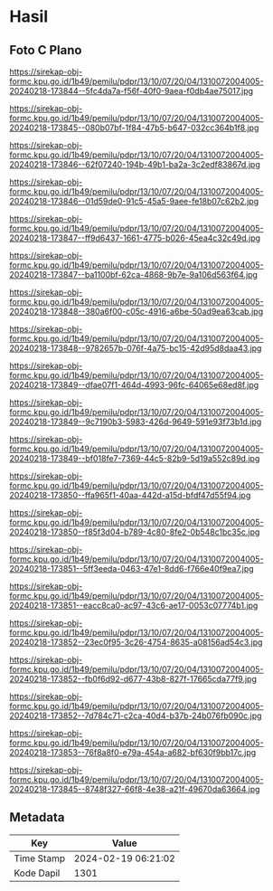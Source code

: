 # Hasil

## Foto C Plano

https://sirekap-obj-formc.kpu.go.id/1b49/pemilu/pdpr/13/10/07/20/04/1310072004005-20240218-173844--5fc4da7a-f56f-40f0-9aea-f0db4ae75017.jpg

https://sirekap-obj-formc.kpu.go.id/1b49/pemilu/pdpr/13/10/07/20/04/1310072004005-20240218-173845--080b07bf-1f84-47b5-b647-032cc364b1f8.jpg

https://sirekap-obj-formc.kpu.go.id/1b49/pemilu/pdpr/13/10/07/20/04/1310072004005-20240218-173846--62f07240-194b-49b1-ba2a-3c2edf83867d.jpg

https://sirekap-obj-formc.kpu.go.id/1b49/pemilu/pdpr/13/10/07/20/04/1310072004005-20240218-173846--01d59de0-91c5-45a5-9aee-fe18b07c62b2.jpg

https://sirekap-obj-formc.kpu.go.id/1b49/pemilu/pdpr/13/10/07/20/04/1310072004005-20240218-173847--ff9d6437-1661-4775-b026-45ea4c32c49d.jpg

https://sirekap-obj-formc.kpu.go.id/1b49/pemilu/pdpr/13/10/07/20/04/1310072004005-20240218-173847--ba1100bf-62ca-4868-9b7e-9a106d563f64.jpg

https://sirekap-obj-formc.kpu.go.id/1b49/pemilu/pdpr/13/10/07/20/04/1310072004005-20240218-173848--380a6f00-c05c-4916-a6be-50ad9ea63cab.jpg

https://sirekap-obj-formc.kpu.go.id/1b49/pemilu/pdpr/13/10/07/20/04/1310072004005-20240218-173848--9782657b-076f-4a75-bc15-42d95d8daa43.jpg

https://sirekap-obj-formc.kpu.go.id/1b49/pemilu/pdpr/13/10/07/20/04/1310072004005-20240218-173849--dfae07f1-464d-4993-96fc-64065e68ed8f.jpg

https://sirekap-obj-formc.kpu.go.id/1b49/pemilu/pdpr/13/10/07/20/04/1310072004005-20240218-173849--9c7190b3-5983-426d-9649-591e93f73b1d.jpg

https://sirekap-obj-formc.kpu.go.id/1b49/pemilu/pdpr/13/10/07/20/04/1310072004005-20240218-173849--bf018fe7-7369-44c5-82b9-5d19a552c89d.jpg

https://sirekap-obj-formc.kpu.go.id/1b49/pemilu/pdpr/13/10/07/20/04/1310072004005-20240218-173850--ffa965f1-40aa-442d-a15d-bfdf47d55f94.jpg

https://sirekap-obj-formc.kpu.go.id/1b49/pemilu/pdpr/13/10/07/20/04/1310072004005-20240218-173850--f85f3d04-b789-4c80-8fe2-0b548c1bc35c.jpg

https://sirekap-obj-formc.kpu.go.id/1b49/pemilu/pdpr/13/10/07/20/04/1310072004005-20240218-173851--5ff3eeda-0463-47e1-8dd6-f766e40f9ea7.jpg

https://sirekap-obj-formc.kpu.go.id/1b49/pemilu/pdpr/13/10/07/20/04/1310072004005-20240218-173851--eacc8ca0-ac97-43c6-ae17-0053c07774b1.jpg

https://sirekap-obj-formc.kpu.go.id/1b49/pemilu/pdpr/13/10/07/20/04/1310072004005-20240218-173852--23ec0f95-3c26-4754-8635-a08156ad54c3.jpg

https://sirekap-obj-formc.kpu.go.id/1b49/pemilu/pdpr/13/10/07/20/04/1310072004005-20240218-173852--fb0f6d92-d677-43b8-827f-17665cda77f9.jpg

https://sirekap-obj-formc.kpu.go.id/1b49/pemilu/pdpr/13/10/07/20/04/1310072004005-20240218-173852--7d784c71-c2ca-40d4-b37b-24b076fb090c.jpg

https://sirekap-obj-formc.kpu.go.id/1b49/pemilu/pdpr/13/10/07/20/04/1310072004005-20240218-173853--76f8a8f0-e79a-454a-a682-bf630f9bb17c.jpg

https://sirekap-obj-formc.kpu.go.id/1b49/pemilu/pdpr/13/10/07/20/04/1310072004005-20240218-173845--8748f327-66f8-4e38-a21f-49670da63664.jpg


## Metadata

| Key        | Value               |
| ---------- | ------------------- |
| Time Stamp | 2024-02-19 06:21:02 |
| Kode Dapil | 1301                |



